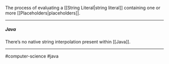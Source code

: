 The process of evaluating a [[String Literal|string literal]] containing one or more [[Placeholders|placeholders]].

---
##### Java

There’s no native string interpolation present within [[Java]].

---
#computer-science #java